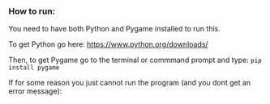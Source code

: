 ### How to run:
You need to have both Python and Pygame installed to run this.

To get Python go here: 
https://www.python.org/downloads/

Then, to get Pygame go to the terminal or commmand prompt and type: 
```pip install pygame```

If for some reason you just cannot run the program (and you dont get an error message):
